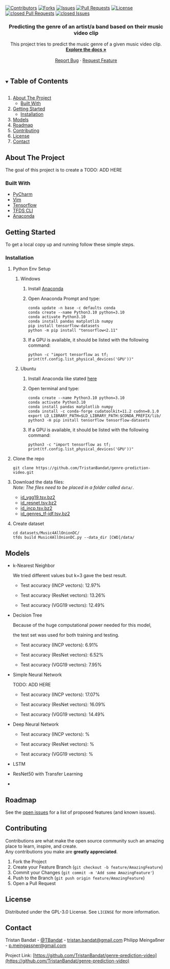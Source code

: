 [![Contributors][contributors-shield]][contributors-url]
[![Forks][forks-shield]][forks-url]
[![Issues][issues-shield]][issues-url]
[![Pull Requests][pulls-shield]][pulls-url]
[![License][license-shield]][license-url]
[![closed Pull Requests][closed_pulls-shield]][closed_pulls-url]
[![closed Issues][closed_issues-shield]][closed_issues-url]

<!-- PROJECT LOGO -->

<p align="center">
  <!-- <a href="https://github.com/TristanBandat/genre-prediction-video">
    <img src="images/logo.png" alt="Logo" width="80" height="80">
  </a> -->
  <h3 align="center">Predicting the genre of an artist/a band based on their music video clip</h3>
  <p align="center">
    This project tries to predict the music genre of a given music video clip.
    <br />
    <a href="https://github.com/TristanBandat/genre-prediction-video"><strong>Explore the docs »</strong></a>
    <br />
    <br />
    <!-- <a href="https://github.com/TristanBandat/genre-prediction-video">View Demo</a>
    · -->
    <a href="https://github.com/TristanBandat/genre-prediction-video/issues">Report Bug</a>
    ·
    <a href="https://github.com/TristanBandat/genre-prediction-video/issues">Request Feature</a>
  </p>
<!-- </p> -->

<!-- TABLE OF CONTENTS -->

<details open="open">
  <summary><h2 style="display: inline-block">Table of Contents</h2></summary>
  <ol>
    <li>
      <a href="#about-the-project">About The Project</a>
      <ul>
        <li><a href="#built-with">Built With</a></li>
      </ul>
    </li>
    <li>
      <a href="#getting-started">Getting Started</a>
      <ul>
        <!-- <li><a href="#prerequisites">Prerequisites</a></li> -->
        <li><a href="#installation">Installation</a></li>
      </ul>
    </li>
    <li><a href="#models">Models</a></li>
    <li><a href="#roadmap">Roadmap</a></li>
    <li><a href="#contributing">Contributing</a></li>
    <li><a href="#license">License</a></li>
    <li><a href="#contact">Contact</a></li>
    <!-- <li><a href="#acknowledgements">Acknowledgements</a></li> -->
  </ol>
</details>

<!-- ABOUT THE PROJECT -->

## About The Project

<!-- [![Product Name Screen Shot][product-screenshot]](https://example.com) -->

The goal of this project is to create a 
TODO: ADD HERE

### Built With

* [PyCharm](https://www.jetbrains.com/pycharm/)
* [Vim](https://www.vim.org/)
* [Tensorflow](https://www.tensorflow.org/)
* [TFDS CLI](https://www.tensorflow.org/datasets/cli)
* [Anaconda](https://www.anaconda.com/)

<!-- GETTING STARTED -->

## Getting Started

To get a local copy up and running follow these simple steps.

<!-- ### Prerequisites

This is an example of how to list things you need to use the software and how to install them.
* npm
  ```sh
  npm install npm@latest -g
  ``` -->

### Installation

1. Python Env Setup <br>
   
   1. Windows 
      
      1. Install [Anaconda](https://www.anaconda.com/)
      
      2. Open Anaconda Prompt and type:
         
         ```shell
         conda update -n base -c defaults conda
         conda create --name Python3.10 python=3.10
         conda activate Python3.10
         conda install pandas matplotlib numpy
         pip install tensorflow-datasets
         python -m pip install "tensorflow<2.11"
         ```
      
      3. If a GPU is available, it should be listed with the following command:
         
         ```shell
         python -c "import tensorflow as tf; print(tf.config.list_physical_devices('GPU'))"
         ```
   
   2. Ubuntu
      
      1. Install Anaconda like stated [here](https://docs.anaconda.com/anaconda/install/linux/)
      
      2. Open terminal and type:
         
         ```shell
         conda create --name Python3.10 python=3.10
         conda activate Python3.10
         conda install pandas matplotlib numpy
         conda install -c conda-forge cudatoolkit=11.2 cudnn=8.1.0
         export LD_LIBRARY_PATH=$LD_LIBRARY_PATH:$CONDA_PREFIX/lib/
         python3 -m pip install tensorflow tensorflow-datasets
         ```
      
      3. If a GPU is available, it should be listed with the following command:
         
         ```shell
         python3 -c "import tensorflow as tf; print(tf.config.list_physical_devices('GPU'))"
         ```

2. Clone the repo
   
   ```shell
   git clone https://github.com/TristanBandat/genre-prediction-video.git
   ```

3. Download the data files:<br>
   _Note: The files need to be placed in a folder called `data/`._
   
   * [id_vgg19.tsv.bz2](https://zenodo.org/record/6609677/files/id_vgg19.tsv.bz2?download=1)
   * [id_resnet.tsv.bz2](https://zenodo.org/record/6609677/files/id_resnet.tsv.bz2?download=1)
   * [id_incp.tsv.bz2](https://zenodo.org/record/6609677/files/id_incp.tsv.bz2?download=1)
   * [id_genres_tf-idf.tsv.bz2](https://zenodo.org/record/6609677/files/id_genres_tf-idf.tsv.bz2?download=1)

4. Create dataset<br>
   
   ```shell
   cd datasets/Music4AllOnionDC/
   tfds build Music4AllOnionDC.py --data_dir [CWD]/data/
   ```

<!-- USAGE EXAMPLES -->

## Models

- k-Nearest Neighbor
  
  We tried different values but k=3 gave the best result.
  
  * Test accuracy (INCP vectors): 12.97%
  
  * Test accuracy (ResNet vectors): 13.26%
  
  * Test accuracy (VGG19 vectors): 12.49%

- Decision Tree
  
  Because of the huge computational power needed for this model,
  
  the test set was used for both training and testing.
  
  * Test accuracy (INCP vectors): 6.91%
  
  * Test accuracy (ResNet vectors): 6.52%
  
  * Test accuracy (VGG19 vectors): 7.95%

- Simple Neural Network
  
  TODO: ADD HERE
  
  * Test accuracy (INCP vectors): 17.07%
  
  * Test accuracy (ResNet vectors): 16.09%
  
  - Test accuracy (VGG19 vectors): 14.49%

- Deep Neural Network
  
  * Test accuracy (INCP vectors): %
  
  - Test accuracy (ResNet vectors): %
  
  - Test accuracy (VGG19 vectors): %

- LSTM
  
  

- ResNet50 with Transfer Learning

- 

<!-- ROADMAP -->

## Roadmap

See the [open issues](https://github.com/TristanBandat/genre-prediction-video/issues) for a list of proposed features (and known issues).

<!-- CONTRIBUTING -->

## Contributing

Contributions are what make the open source community such an amazing place to learn, inspire, and create.<br> 
Any contributions you make are **greatly appreciated**.

1. Fork the Project
2. Create your Feature Branch (`git checkout -b feature/AmazingFeature`)
3. Commit your Changes (`git commit -m 'Add some AmazingFeature'`)
4. Push to the Branch (`git push origin feature/AmazingFeature`)
5. Open a Pull Request

<!-- LICENSE -->

## License

Distributed under the GPL-3.0 License. See `LICENSE` for more information.

<!-- CONTACT -->

## Contact

Tristan Bandat - [@TBandat](https://twitter.com/TBandat) - tristan.bandat@gmail.com
Philipp Meingaßner - p.meingassner@gmail.com

Project Link: [https://github.com/TristanBandat/genre-prediction-video](https://github.com/TristanBandat/genre-prediction-video)

<!-- ACKNOWLEDGEMENTS 
## Acknowledgements

* []()
* []()
* []()

-->

<!-- MARKDOWN LINKS & IMAGES -->

<!-- https://www.markdownguide.org/basic-syntax/#reference-style-links -->

[contributors-shield]: https://img.shields.io/github/contributors/TristanBandat/genre-prediction-video.svg?style=for-the-badge
[contributors-url]: https://github.com/TristanBandat/genre-prediction-video/graphs/contributors
[forks-shield]: https://img.shields.io/github/forks/TristanBandat/genre-prediction-video.svg?style=for-the-badge
[forks-url]: https://github.com/TristanBandat/genre-prediction-video/network/members
[issues-shield]: https://img.shields.io/github/issues/TristanBandat/genre-prediction-video.svg?style=for-the-badge
[issues-url]: https://github.com/TristanBandat/genre-prediction-video/issues
[pulls-shield]: https://img.shields.io/github/issues-pr/TristanBandat/genre-prediction-video.svg?style=for-the-badge
[pulls-url]: https://github.com/TristanBandat/genre-prediction-video/pulls
[license-shield]: https://img.shields.io/github/license/TristanBandat/genre-prediction-video.svg?style=for-the-badge
[license-url]: https://github.com/TristanBandat/genre-prediction-video/blob/master/LICENSE.txt
[closed_pulls-shield]: https://img.shields.io/github/issues-pr-closed/TristanBandat/genre-prediction-video?style=for-the-badge
[closed_pulls-url]: https://github.com/TristanBandat/genre-prediction-video/pulls?q=is%3Apr+is%3Aclosed
[closed_issues-shield]: https://img.shields.io/github/issues-closed/TristanBandat/genre-prediction-video?style=for-the-badge
[closed_issues-url]: https://github.com/TristanBandat/genre-prediction-video/issues?q=is%3Aissue+is%3Aclosed
